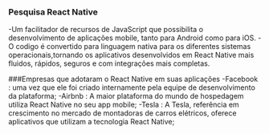 ### Pesquisa React Native
-Um facilitador de recursos de JavaScript que possibilita o desenvolvimento de aplicações mobile, tanto para Android como para iOS.
-O codigo é convertido para linguagem nativa para os diferentes sistemas operacionais,tornando os aplicativos desenvolvidos em React Native mais fluidos, rápidos, seguros e com integrações mais completas.

###Empresas que adotaram o React Native em suas aplicações
-Facebook : uma vez que ele foi criado internamente pela equipe de desenvolvimento da plataforma;
-Airbnb : A maior plataforma do mundo de hospedagem utiliza React Native no seu app mobile;
-Tesla : A Tesla, referência em crescimento no mercado de montadoras de carros elétricos, oferece aplicativos que utilizam a tecnologia React Native;
